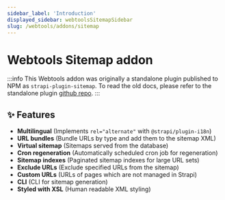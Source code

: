 ```yaml
---
sidebar_label: 'Introduction'
displayed_sidebar: webtoolsSitemapSidebar
slug: /webtools/addons/sitemap
---
```


# Webtools Sitemap addon

:::info
This Webtools addon was originally a standalone plugin published to NPM as `strapi-plugin-sitemap`. To read the old docs, please refer to the standalone plugin [github repo](https://github.com/pluginpal/strapi-plugin-sitemap).
:::

## ✨ Features

- **Multilingual** (Implements `rel="alternate"` with `@strapi/plugin-i18n`)
- **URL bundles** (Bundle URLs by type and add them to the sitemap XML)
- **Virtual sitemap** (Sitemaps served from the database)
- **Cron regeneration** (Automatically scheduled cron job for regeneration)
- **Sitemap indexes** (Paginated sitemap indexes for large URL sets)
- **Exclude URLs** (Exclude specified URLs from the sitemap)
- **Custom URLs** (URLs of pages which are not managed in Strapi)
- **CLI** (CLI for sitemap generation)
- **Styled with XSL** (Human readable XML styling)